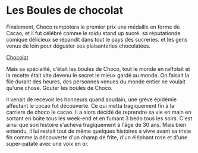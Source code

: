 # Les Boules de chocolat
Finalement, Choco rempotera le premier prix une médaille en forme de Cacao, et il fut célébré comme le roidu stand up sucré.
sa réputationde comique délicieux se répandit dans tout le pays des sucreries. 
et les gens venus de loin pour déguster ses plaisanteries chocolatées.

[Chocolat](https://sante-et-gourmandise.com/wp-content/uploads/2018/12/boules_de_chocolat_coeur_amande_fondant.jpg)

Mais sa spécialité, c'était les boules de Choco, tout le monde en raffolait et 
la recette était vite devenu le secret le mieux gardé au monde.
On faisait la file durant des heures, des personnes venues du monde entier ne voulait qu'une chose.
Gouter les boules de Choco.

Il venait de recevoir les honneurs quand soudain, une grève épidémie affectant le cocao fut découverte.
Ce qui metta tragiquement fin à la carriere de choco le cacao.
Il a alors décidé de reprendre sa vie en main en sortant en boite tous les week-end et en fumant 3 bedo tous les soirs.
C'est ainsi que son histoire s'acheva tragiquement à l'âge de 30 ans. Mais bien entendu, il lui restait tout de même quelques histoires à vivre avant
sa triste fin comme la découverte d'un champ de frite, d'un éléphant rose et d'une super-patate avec une voix en or.
